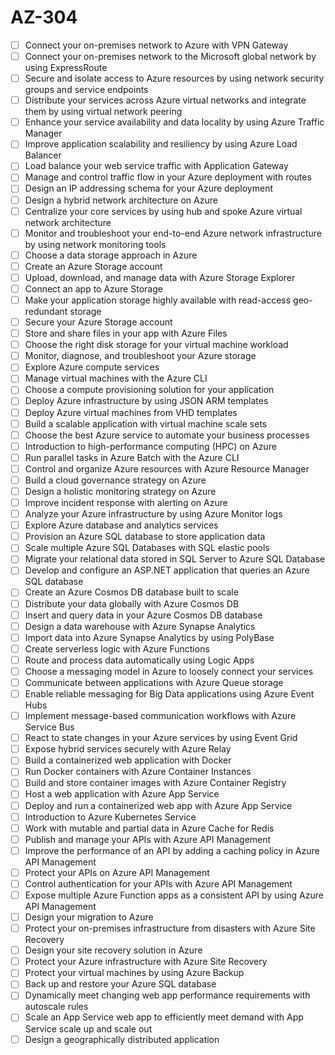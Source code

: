 # AZ-304

* [ ] Connect your on-premises network to Azure with VPN Gateway
* [ ] Connect your on-premises network to the Microsoft global network by using ExpressRoute
* [ ] Secure and isolate access to Azure resources by using network security groups and service endpoints
* [ ] Distribute your services across Azure virtual networks and integrate them by using virtual network peering
* [ ] Enhance your service availability and data locality by using Azure Traffic Manager
* [ ] Improve application scalability and resiliency by using Azure Load Balancer
* [ ] Load balance your web service traffic with Application Gateway
* [ ] Manage and control traffic flow in your Azure deployment with routes
* [ ] Design an IP addressing schema for your Azure deployment
* [ ] Design a hybrid network architecture on Azure
* [ ] Centralize your core services by using hub and spoke Azure virtual network architecture
* [ ] Monitor and troubleshoot your end-to-end Azure network infrastructure by using network monitoring tools
* [ ] Choose a data storage approach in Azure
* [ ] Create an Azure Storage account
* [ ] Upload, download, and manage data with Azure Storage Explorer
* [ ] Connect an app to Azure Storage
* [ ] Make your application storage highly available with read-access geo-redundant storage
* [ ] Secure your Azure Storage account
* [ ] Store and share files in your app with Azure Files
* [ ] Choose the right disk storage for your virtual machine workload
* [ ] Monitor, diagnose, and troubleshoot your Azure storage
* [ ] Explore Azure compute services
* [ ] Manage virtual machines with the Azure CLI
* [ ] Choose a compute provisioning solution for your application
* [ ] Deploy Azure infrastructure by using JSON ARM templates
* [ ] Deploy Azure virtual machines from VHD templates
* [ ] Build a scalable application with virtual machine scale sets
* [ ] Choose the best Azure service to automate your business processes
* [ ] Introduction to high-performance computing (HPC) on Azure
* [ ] Run parallel tasks in Azure Batch with the Azure CLI
* [ ] Control and organize Azure resources with Azure Resource Manager
* [ ] Build a cloud governance strategy on Azure
* [ ] Design a holistic monitoring strategy on Azure
* [ ] Improve incident response with alerting on Azure
* [ ] Analyze your Azure infrastructure by using Azure Monitor logs
* [ ] Explore Azure database and analytics services
* [ ] Provision an Azure SQL database to store application data
* [ ] Scale multiple Azure SQL Databases with SQL elastic pools
* [ ] Migrate your relational data stored in SQL Server to Azure SQL Database
* [ ] Develop and configure an ASP.NET application that queries an Azure SQL database
* [ ] Create an Azure Cosmos DB database built to scale
* [ ] Distribute your data globally with Azure Cosmos DB
* [ ] Insert and query data in your Azure Cosmos DB database
* [ ] Design a data warehouse with Azure Synapse Analytics
* [ ] Import data into Azure Synapse Analytics by using PolyBase
* [ ] Create serverless logic with Azure Functions
* [ ] Route and process data automatically using Logic Apps
* [ ] Choose a messaging model in Azure to loosely connect your services
* [ ] Communicate between applications with Azure Queue storage
* [ ] Enable reliable messaging for Big Data applications using Azure Event Hubs
* [ ] Implement message-based communication workflows with Azure Service Bus
* [ ] React to state changes in your Azure services by using Event Grid
* [ ] Expose hybrid services securely with Azure Relay
* [ ] Build a containerized web application with Docker
* [ ] Run Docker containers with Azure Container Instances
* [ ] Build and store container images with Azure Container Registry
* [ ] Host a web application with Azure App Service
* [ ] Deploy and run a containerized web app with Azure App Service
* [ ] Introduction to Azure Kubernetes Service
* [ ] Work with mutable and partial data in Azure Cache for Redis
* [ ] Publish and manage your APIs with Azure API Management
* [ ] Improve the performance of an API by adding a caching policy in Azure API Management
* [ ] Protect your APIs on Azure API Management
* [ ] Control authentication for your APIs with Azure API Management
* [ ] Expose multiple Azure Function apps as a consistent API by using Azure API Management
* [ ] Design your migration to Azure
* [ ] Protect your on-premises infrastructure from disasters with Azure Site Recovery
* [ ] Design your site recovery solution in Azure
* [ ] Protect your Azure infrastructure with Azure Site Recovery
* [ ] Protect your virtual machines by using Azure Backup
* [ ] Back up and restore your Azure SQL database
* [ ] Dynamically meet changing web app performance requirements with autoscale rules
* [ ] Scale an App Service web app to efficiently meet demand with App Service scale up and scale out
* [ ] Design a geographically distributed application
